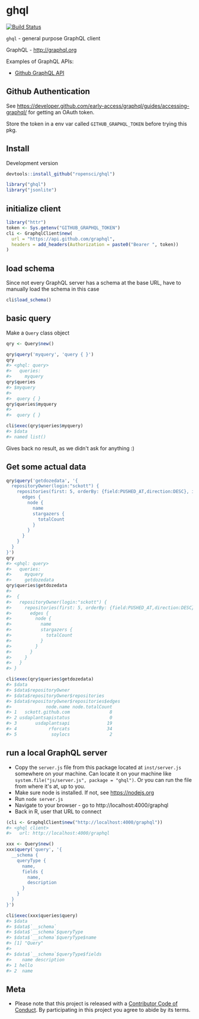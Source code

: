 ghql
====



[![Build Status](https://travis-ci.org/ropensci/ghql.svg?branch=master)](https://travis-ci.org/ropensci/ghql)

`ghql` - general purpose GraphQL client

GraphQL - <http://graphql.org>

Examples of GraphQL APIs:

* [Github GraphQL API](https://developer.github.com/early-access/graphql/)

## Github Authentication

See <https://developer.github.com/early-access/graphql/guides/accessing-graphql/> for getting an OAuth token.

Store the token in a env var called `GITHUB_GRAPHQL_TOKEN`
before trying this pkg.

## Install

Development version


```r
devtools::install_github("ropensci/ghql")
```


```r
library("ghql")
library("jsonlite")
```

## initialize client


```r
library("httr")
token <- Sys.getenv("GITHUB_GRAPHQL_TOKEN")
cli <- GraphqlClient$new(
  url = "https://api.github.com/graphql",
  headers = add_headers(Authorization = paste0("Bearer ", token))
)
```

## load schema

Since not every GraphQL server has a schema at the base URL, have to manually
load the schema in this case


```r
cli$load_schema()
```


## basic query

Make a `Query` class object


```r
qry <- Query$new()
```


```r
qry$query('myquery', 'query { }')
qry
#> <ghql: query>
#>   queries:
#>     myquery
qry$queries
#> $myquery
#>  
#>  query { }
qry$queries$myquery
#>  
#>  query { }
```


```r
cli$exec(qry$queries$myquery)
#> $data
#> named list()
```

Gives back no result, as we didn't ask for anything :)


## Get some actual data


```r
qry$query('getdozedata', '{
  repositoryOwner(login:"sckott") {
    repositories(first: 5, orderBy: {field:PUSHED_AT,direction:DESC}, isFork:false) {
      edges {
        node {
          name
          stargazers {
            totalCount
          }
        }
      }
    }
  }
}')
qry
#> <ghql: query>
#>   queries:
#>     myquery    
#>     getdozedata
qry$queries$getdozedata
#>  
#>  {
#>   repositoryOwner(login:"sckott") {
#>     repositories(first: 5, orderBy: {field:PUSHED_AT,direction:DESC}, isFork:false) {
#>       edges {
#>         node {
#>           name
#>           stargazers {
#>             totalCount
#>           }
#>         }
#>       }
#>     }
#>   }
#> }
```


```r
cli$exec(qry$queries$getdozedata)
#> $data
#> $data$repositoryOwner
#> $data$repositoryOwner$repositories
#> $data$repositoryOwner$repositories$edges
#>             node.name node.totalCount
#> 1   sckott.github.com               8
#> 2 usdaplantsapistatus               0
#> 3       usdaplantsapi              19
#> 4            rforcats              34
#> 5             soylocs               2
```

## run a local GraphQL server

* Copy the `server.js` file from this package located at `inst/server.js` somewhere on your machine. Can locate it on your machine like `system.file("js/server.js", package = "ghql")`. Or you can run the file from where it's at, up to you.
* Make sure node is installed. If not, see <https://nodejs.org>
* Run `node server.js`
* Navigate to your browser - go to http://localhost:4000/graphql
* Back in R, user that URL to connect


```r
(cli <- GraphqlClient$new("http://localhost:4000/graphql"))
#> <ghql client>
#>   url: http://localhost:4000/graphql
```


```r
xxx <- Query$new()
xxx$query('query', '{
  __schema {
    queryType {
      name, 
      fields {
        name,
        description
      }
    }
  }
}')
```



```r
cli$exec(xxx$queries$query)
#> $data
#> $data$`__schema`
#> $data$`__schema`$queryType
#> $data$`__schema`$queryType$name
#> [1] "Query"
#> 
#> $data$`__schema`$queryType$fields
#>    name description
#> 1 hello            
#> 2  name 
```

## Meta

* Please note that this project is released with a [Contributor Code of Conduct](CONDUCT.md). By participating in this project you agree to abide by its terms.
